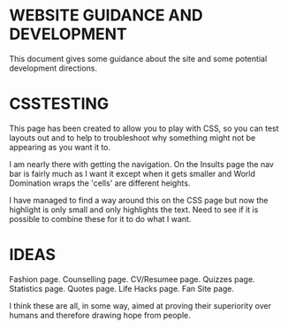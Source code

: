 # WEBSITE GUIDANCE AND DEVELOPMENT

This document gives some guidance about the site and some potential development directions. 

# CSSTESTING

This page has been created to allow you to play with CSS, so you can test layouts out and to help to troubleshoot why something might not be appearing as you want it to. 

I am nearly there with getting the navigation. On the Insults page the nav bar is fairly much as I want it except when it gets smaller and World Domination wraps the 'cells' are different heights. 

I have managed to find a way around this on the CSS page but now the highlight is only small and only highlights the text. Need to see if it is possible to combine these for it to do what I want. 

# IDEAS

Fashion page. 
Counselling page. 
CV/Resumee page. 
Quizzes page. 
Statistics page. 
Quotes page. 
Life Hacks page. 
Fan Site page. 

I think these are all, in some way, aimed at proving their superiority over humans and therefore drawing hope from people. 